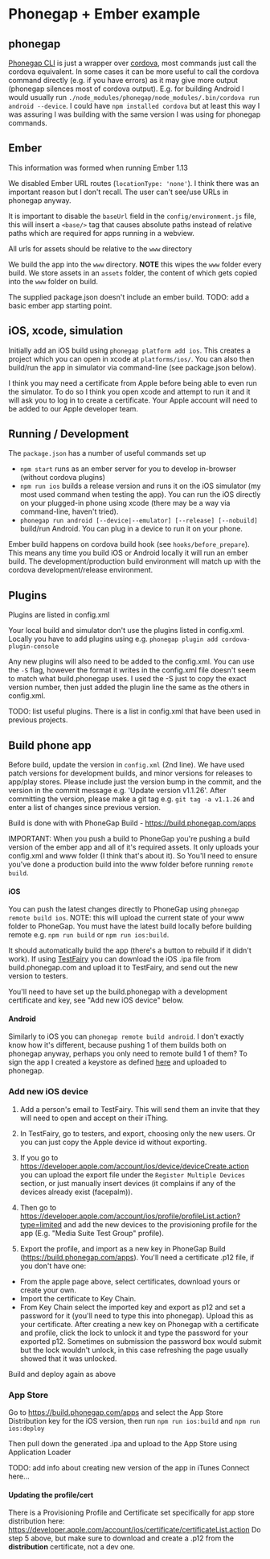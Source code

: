 # Phonegap + Ember example

## phonegap

[Phonegap CLI](https://www.npmjs.com/package/phonegap) is just a wrapper over [cordova](https://www.npmjs.com/package/cordova), most commands just call the cordova equivalent. In some cases it can be more useful to call the cordova command directly (e.g. if you have errors) as it may give more output (phonegap silences most of cordova output). E.g. for building Android I would usually run `./node_modules/phonegap/node_modules/.bin/cordova run android --device`. I could have `npm installed cordova` but at least this way I was assuring I was building with the same version I was using for phonegap commands.

## Ember

This information was formed when running Ember 1.13

We disabled Ember URL routes (`locationType: 'none'`). I think there was an important reason but I don't recall. The user can't see/use URLs in phonegap anyway.

It is important to disable the `baseUrl` field in the `config/environment.js` file, this will insert a `<base/>` tag that causes absolute paths instead of relative paths which are required for apps running in a webview.

All urls for assets should be relative to the `www` directory

We build the app into the `www` directory. **NOTE** this wipes the `www` folder every build. We store assets in an `assets` folder, the content of which gets copied into the `www` folder on build.

The supplied package.json doesn't include an ember build. TODO: add a basic ember app starting point.

## iOS, xcode, simulation

Initially add an iOS build using `phonegap platform add ios`. This creates a project which you can open in xcode at `platforms/ios/`. You can also then build/run the app in simulator via command-line (see package.json below).

I think you may need a certificate from Apple before being able to even run the simulator. To do so I think you open xcode and attempt to run it and it will ask you to log in to create a certificate. Your Apple account will need to be added to our Apple developer team.

## Running / Development

The `package.json` has a number of useful commands set up

* `npm start` runs as an ember server for you to develop in-browser (without cordova plugins)
* `npm run ios` builds a release version and runs it on the iOS simulator (my most used command when testing the app). You can run the iOS directly on your plugged-in phone using xcode (there may be a way via command-line, haven't tried).
* `phonegap run android [--device|--emulator] [--release] [--nobuild]` build/run Android. You can plug in a device to run it on your phone.

Ember build happens on cordova build hook (see `hooks/before_prepare`). This means any time you build iOS or Android locally it will run an ember build. The development/production build environment will match up with the cordova development/release environment.

## Plugins

Plugins are listed in config.xml

Your local build and simulator don't use the plugins listed in config.xml. Locally you have to add plugins using e.g. `phonegap plugin add cordova-plugin-console`

Any new plugins will also need to be added to the config.xml. You can use the `-S` flag, however the format it writes in the config.xml file doesn't seem to match what build.phonegap uses. I used the -S just to copy the exact version number, then just added the plugin line the same as the others in config.xml.

TODO: list useful plugins. There is a list in config.xml that have been used in previous projects.

## Build phone app

Before build, update the version in `config.xml` (2nd line). We have used patch versions for development builds, and minor versions for releases to app/play stores. Please include just the version bump in the commit, and the version in the commit message e.g. 'Update version v1.1.26'. After committing the version, please make a git tag e.g. `git tag -a v1.1.26` and enter a list of changes since previous version.

Build is done with with PhoneGap Build - https://build.phonegap.com/apps

IMPORTANT: When you push a build to PhoneGap you're pushing a build version of the ember app and all of it's required assets. It only uploads your config.xml and www folder (I think that's about it). So You'll need to ensure you've done a production build into the www folder before running `remote build`.

#### iOS

You can push the latest changes directly to PhoneGap using `phonegap remote build ios`. NOTE: this will upload the current state of your www folder to PhoneGap. You must have the latest build locally before building remote e.g. `npm run build` or `npm run ios:build`.

It should automatically build the app (there's a button to rebuild if it didn't work). If using [TestFairy](https://app.testfairy.com/) you can download the iOS .ipa file from build.phonegap.com and upload it to TestFairy, and send out the new version to testers.

You'll need to have set up the build.phonegap with a development certificate and key, see "Add new iOS device" below.

#### Android

Similarly to iOS you can `phonegap remote build android`. I don't exactly know how it's different, because pushing 1 of them builds both on phonegap anyway, perhaps you only need to remote build 1 of them? To sign the app I created a keystore as defined [here](https://developer.android.com/tools/publishing/app-signing.html) and uploaded to phonegap.

### Add new iOS device

1. Add a person's email to TestFairy. This will send them an invite that they will need to open and accept on their iThing.

2. In TestFairy, go to testers, and export, choosing only the new users. Or you can just copy the Apple device id without exporting.

3. If you go to https://developer.apple.com/account/ios/device/deviceCreate.action you can upload the export file under the `Register Multiple Devices` section, or just manually insert devices (it complains if any of the devices already exist (facepalm)).

4. Then go to https://developer.apple.com/account/ios/profile/profileList.action?type=limited and add the new devices to the provisioning profile for the app (E.g. "Media Suite Test Group" profile).

5. Export the profile, and import as a new key in PhoneGap Build (https://build.phonegap.com/apps). You'll need a certificate .p12 file, if you don't have one:
- From the apple page above, select certificates, download yours or create your own.
- Import the certificate to Key Chain.
- From Key Chain select the imported key and export as p12 and set a password for it (you'll need to type this into phonegap). Upload this as your certificate.
After creating a new key on Phonegap with a certificate and profile, click the lock to unlock it and type the password for your exported p12. Sometimes on submission the password box would submit but the lock wouldn't unlock, in this case refreshing the page usually showed that it was unlocked.

Build and deploy again as above

### App Store

Go to https://build.phonegap.com/apps and select the App Store Distribution key for the iOS version, then run `npm run ios:build` and `npm run ios:deploy`

Then pull down the generated .ipa and upload to the App Store using Application Loader

TODO: add info about creating new version of the app in iTunes Connect here...

#### Updating the profile/cert

There is a Provisioning Profile and Certificate set specifically for app store distribution here: https://developer.apple.com/account/ios/certificate/certificateList.action
Do step 5 above, but make sure to download and create a .p12 from the **distribution** certificate, not a dev one.
